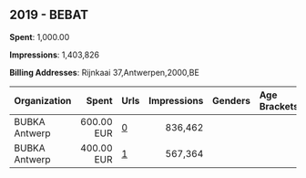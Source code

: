 ## 2019 - BEBAT 
**Spent**: 1,000.00

**Impressions**: 1,403,826

**Billing Addresses**: Rijnkaai 37,Antwerpen,2000,BE

|Organization|Spent|Urls|Impressions|Genders|Age Brackets|Country Codes|
|:---|---:|:---|---:|:---|:---|:---|
|BUBKA Antwerp|600.00 EUR|[0](https://www.snap.com/political-ads/asset/0083f4bd4eef5e31be4ac94b8c282044450ef4db9f04f0e477722ff16dfb2531?mediaType=mp4)|836,462|||belgium|
|BUBKA Antwerp|400.00 EUR|[1](https://www.snap.com/political-ads/asset/d010ee4b8ed0b74be7c221b3b58d5bb1ba9e8404630b8f3a91f8a46de513319d?mediaType=mp4)|567,364|||belgium|
